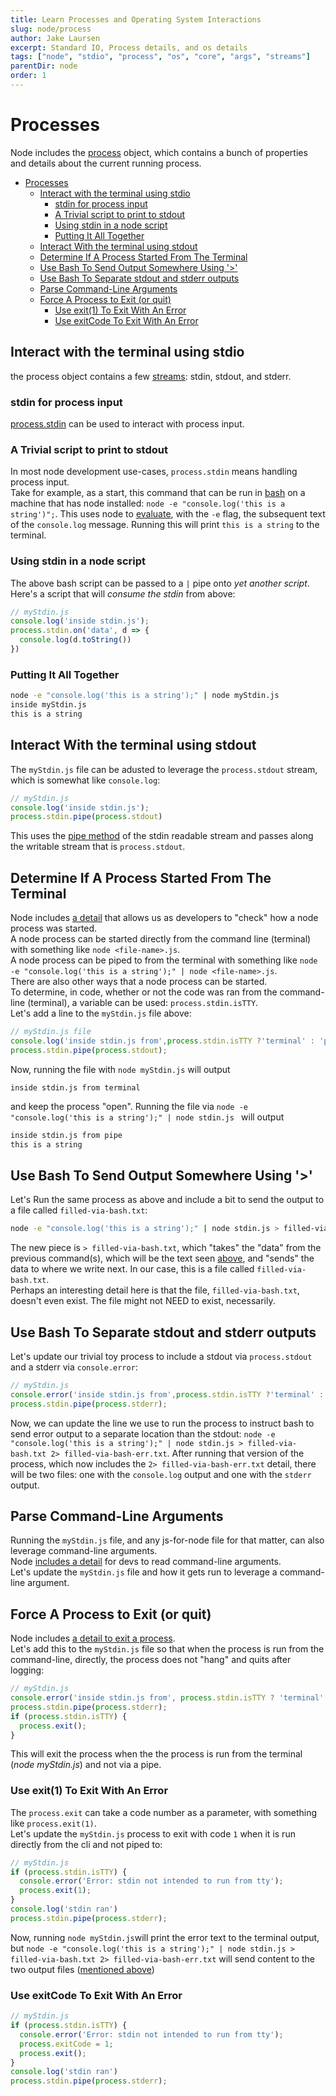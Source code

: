 ```yaml
---
title: Learn Processes and Operating System Interactions
slug: node/process
author: Jake Laursen
excerpt: Standard IO, Process details, and os details
tags: ["node", "stdio", "process", "os", "core", "args", "streams"]
parentDir: node
order: 1
---
```


# Processes
Node includes the [process](https://nodejs.org/dist/latest-v18.x/docs/api/process.html) object, which contains a bunch of properties and details about the current running process.  

- [Processes](#processes)
  - [Interact with the terminal using stdio](#interact-with-the-terminal-using-stdio)
    - [stdin for process input](#stdin-for-process-input)
    - [A Trivial script to print to stdout](#a-trivial-script-to-print-to-stdout)
    - [Using stdin in a node script](#using-stdin-in-a-node-script)
    - [Putting It All Together](#putting-it-all-together)
  - [Interact With the terminal using stdout](#interact-with-the-terminal-using-stdout)
  - [Determine If A Process Started From The Terminal](#determine-if-a-process-started-from-the-terminal)
  - [Use Bash To Send Output Somewhere Using '\>'](#use-bash-to-send-output-somewhere-using-)
  - [Use Bash To Separate stdout and stderr outputs](#use-bash-to-separate-stdout-and-stderr-outputs)
  - [Parse Command-Line Arguments](#parse-command-line-arguments)
  - [Force A Process to Exit (or quit)](#force-a-process-to-exit-or-quit)
    - [Use exit(1) To Exit With An Error](#use-exit1-to-exit-with-an-error)
    - [Use exitCode To Exit With An Error](#use-exitcode-to-exit-with-an-error)

## Interact with the terminal using stdio
the process object contains a few [streams](/node/streams): stdin, stdout, and stderr.  

### stdin for process input
[process.stdin](https://nodejs.org/dist/latest-v18.x/docs/api/process.html#processstdin) can be used to interact with process input.  

### A Trivial script to print to stdout
In most node development use-cases, `process.stdin` means handling process input.  
Take for example, as a start, this command that can be run in [bash](/linux/script-writing/) on a machine that has node installed: `node -e "console.log('this is a string')";`. This uses node to [evaluate](https://nodejs.org/dist/latest-v18.x/docs/api/cli.html#-e---eval-script), with the `-e` flag, the subsequent text of the `console.log` message. Running this will print `this is a string` to the terminal.  

### Using stdin in a node script
The above bash script can be passed to a `|` pipe onto _yet another script_.  Here's a script that will _consume the stdin_ from above:  
```js
// myStdin.js
console.log('inside stdin.js');
process.stdin.on('data', d => {
  console.log(d.toString())
})
```

### Putting It All Together
```bash
node -e "console.log('this is a string');" | node myStdin.js 
inside myStdin.js
this is a string
```

## Interact With the terminal using stdout
The `myStdin.js` file can be adusted to leverage the `process.stdout` stream, which is somewhat like `console.log`:
```js
// myStdin.js
console.log('inside stdin.js');
process.stdin.pipe(process.stdout)
```
This uses the [pipe method](https://nodejs.org/dist/latest-v18.x/docs/api/stream.html#readablepipedestination-options) of the stdin readable stream and passes along the writable stream that is `process.stdout`.  

## Determine If A Process Started From The Terminal
Node includes [a detail](https://nodejs.org/dist/latest-v18.x/docs/api/process.html#a-note-on-process-io) that allows us as developers to "check" how a node process was started.   
A node process can be started directly from the command line (terminal) with something like `node <file-name>.js`.  
A node process can be piped to from the terminal with something like `node -e "console.log('this is a string');" | node <file-name>.js`.  
There are also other ways that a node process can be started.  
To determine, in code, whether or not the code was ran from the command-line (terminal), a variable can be used: `process.stdin.isTTY`.  
Let's add a line to the `myStdin.js` file above:  
```js
// myStdin.js file
console.log('inside stdin.js from',process.stdin.isTTY ?'terminal' : 'pipe');
process.stdin.pipe(process.stdout);
```
Now, running the file with `node myStdin.js` will output 
```
inside stdin.js from terminal
``` 
and keep the process "open". Running the file via `node -e "console.log('this is a string');" | node stdin.js ` will output 
```bash
inside stdin.js from pipe 
this is a string
```

## Use Bash To Send Output Somewhere Using '>'
Let's Run the same process as above and include a bit to send the output to a file called `filled-via-bash.txt`:
```bash
node -e "console.log('this is a string');" | node stdin.js > filled-via-bash.txt
```
The new piece is `> filled-via-bash.txt`, which "takes" the "data" from the previous command(s), which will be the text seen [above](#determine-if-a-process-started-from-the-terminal), and "sends" the data to where we write next. In our case, this is a file called `filled-via-bash.txt`.  
Perhaps an interesting detail here is that the file, `filled-via-bash.txt`, doesn't even exist. The file might not NEED to exist, necessarily.

## Use Bash To Separate stdout and stderr outputs
Let's update our trivial toy process to include a stdout via `process.stdout` and a stderr via `console.error`:
```js
// myStdin.js
console.error('inside stdin.js from',process.stdin.isTTY ?'terminal' : 'pipe');
process.stdin.pipe(process.stderr);
```
Now, we can update the line we use to run the process to instruct bash to send error output to a separate location than the stdout:
`node -e "console.log('this is a string');" | node stdin.js > filled-via-bash.txt 2> filled-via-bash-err.txt`. After running that version of the process, which now includes the `2> filled-via-bash-err.txt` detail, there will be two files: one with the `console.log` output and one with the `stderr` output.  

## Parse Command-Line Arguments
Running the `myStdin.js` file, and any js-for-node file for that matter, can also leverage command-line arguments.  
Node [includes a detail](https://nodejs.org/dist/latest-v18.x/docs/api/process.html#processargv) for devs to read command-line arguments.  
Let's update the `myStdin.js` file and how it gets run to leverage a command-line argument.  


## Force A Process to Exit (or quit)
Node includes [a detail to exit a process](https://nodejs.org/dist/latest-v18.x/docs/api/process.html#processexitcode).  
Let's add this to the `myStdin.js` file so that when the process is run from the command-line, directly, the process does not "hang" and quits after logging:  
```js
// myStdin.js
console.error('inside stdin.js from', process.stdin.isTTY ? 'terminal' : 'pipe');
process.stdin.pipe(process.stderr);
if (process.stdin.isTTY) {
  process.exit();
}
```
This will exit the process when the the process is run from the terminal (_node myStdin.js_) and not via a pipe.

### Use exit(1) To Exit With An Error
The `process.exit` can take a code number as a parameter, with something like `process.exit(1)`.  
Let's update the `myStdin.js` process to exit with code `1` when it is run directly from the cli and not piped to:
```js
// myStdin.js
if (process.stdin.isTTY) {
  console.error('Error: stdin not intended to run from tty');
  process.exit(1);
}
console.log('stdin ran')
process.stdin.pipe(process.stderr);
```
Now, running `node myStdin.js`will print the error text to the terminal output, but `node -e "console.log('this is a string');" | node stdin.js > filled-via-bash.txt 2> filled-via-bash-err.txt` will send content to the two output files ([mentioned above](#use-bash-to-separate-stdout-and-stderr-outputs))

### Use exitCode To Exit With An Error
```js
// myStdin.js
if (process.stdin.isTTY) {
  console.error('Error: stdin not intended to run from tty');
  process.exitCode = 1;
  process.exit();
}
console.log('stdin ran')
process.stdin.pipe(process.stderr);
```